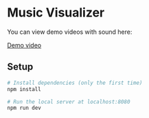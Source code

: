 # Music Visualizer

You can view demo videos with sound here: 

[Demo video](https://youtu.be/qyXyam8L4Yc)

## Setup
``` bash
# Install dependencies (only the first time)
npm install

# Run the local server at localhost:8080
npm run dev
```
